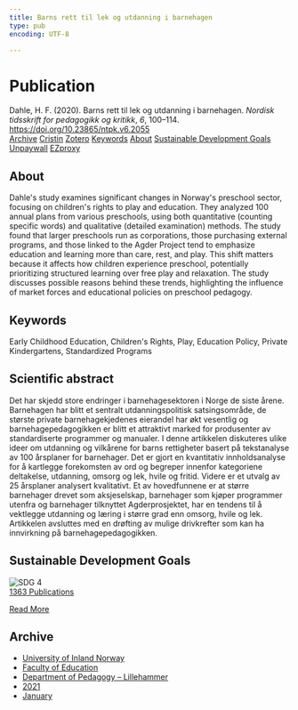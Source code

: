 ```yaml
---
title: Barns rett til lek og utdanning i barnehagen
type: pub
encoding: UTF-8

---
```

<h1>Publication</h1>
<article id="csl-bib-container-TNGV3Q5W" class="csl-bib-container">
  <div class="csl-bib-body"> <div class="csl-entry">Dahle, H. F. (2020). Barns rett til lek og utdanning i barnehagen. <i>Nordisk tidsskrift for pedagogikk og kritikk</i>, <i>6</i>, 100–114. <a href="https://doi.org/10.23865/ntpk.v6.2055">https://doi.org/10.23865/ntpk.v6.2055</a></div> </div>
  <div class="csl-bib-buttons">
    <a href="#taxonomy-article-TNGV3Q5W" alt="archive" class="csl-bib-button">Archive</a>
    <a href="https://app.cristin.no/results/show.jsf?id=1867922" alt="Cristin" class="csl-bib-button">Cristin</a>
    <a href="http://zotero.org/groups/5881554/items/TNGV3Q5W" alt="Zotero" class="csl-bib-button">Zotero</a>
    <a href="#keywords-article-TNGV3Q5W" alt="keywords" class="csl-bib-button">Keywords</a>
    <a href="#about-article-TNGV3Q5W" alt="about_pub" class="csl-bib-button">About</a>
    <a href="#sdg-article-TNGV3Q5W" alt="sdg" class="csl-bib-button">Sustainable Development Goals</a>
    <a href="https://pedagogikkogkritikk.no/index.php/ntpk/article/download/2055/4212" alt="Unpaywall" class="csl-bib-button">Unpaywall</a>
    <a href="https://pedagogikkogkritikk.no/index.php/ntpk/article/download/2055/4212" alt="EZproxy" class="csl-bib-button">EZproxy</a>
  </div>
  <div id="csl-bib-meta-container-TNGV3Q5W"></div>
</article>
<div id="csl-bib-meta-TNGV3Q5W" class="csl-bib-meta">
  <article id="about-article-TNGV3Q5W" class="about_pub-article">
    <h1>About</h1>
    Dahle's study examines significant changes in Norway's preschool sector, focusing on children's rights to play and education. They analyzed 100 annual plans from various preschools, using both quantitative (counting specific words) and qualitative (detailed examination) methods. The study found that larger preschools run as corporations, those purchasing external programs, and those linked to the Agder Project tend to emphasize education and learning more than care, rest, and play. This shift matters because it affects how children experience preschool, potentially prioritizing structured learning over free play and relaxation. The study discusses possible reasons behind these trends, highlighting the influence of market forces and educational policies on preschool pedagogy.
  </article>
  <article id="keywords-article-TNGV3Q5W" class="keywords-article">
    <h1>Keywords</h1>
    Early Childhood Education, Children's Rights, Play, Education Policy, Private Kindergartens, Standardized Programs
  </article>
  <article id="abstract-article-TNGV3Q5W" class="abstract-article">
    <h1>Scientific abstract</h1>
    Det har skjedd store endringer i barnehagesektoren i Norge de siste årene. Barnehagen har blitt et sentralt utdanningspolitisk satsingsområde, de største private barnehagekjedenes eierandel har økt vesentlig og barnehagepedagogikken er blitt et attraktivt marked for produsenter av standardiserte programmer og manualer. I denne artikkelen diskuteres ulike ideer om utdanning og vilkårene for barns rettigheter basert på tekstanalyse av 100 årsplaner for barnehager. Det er gjort en kvantitativ innholdsanalyse for å kartlegge forekomsten av ord og begreper innenfor kategoriene deltakelse, utdanning, omsorg og lek, hvile og fritid. Videre er et utvalg av 25 årsplaner analysert kvalitativt. Et av hovedfunnene er at større barnehager drevet som aksjeselskap, barnehager som kjøper programmer utenfra og barnehager tilknyttet Agderprosjektet, har en tendens til å vektlegge utdanning og læring i større grad enn omsorg, hvile og lek. Artikkelen avsluttes med en drøfting av mulige drivkrefter som kan ha innvirkning på barnehagepedagogikken.
  </article>
  <article id="sdg-article-TNGV3Q5W" class="sdg-article">
    <h1>Sustainable Development Goals</h1>
    <div class="sdg-container"><div id="sdg4" class="sdg">
        <img src="{{< params subfolder >}}images/sdg/sdg04_en.png" class="image" alt="SDG 4">
        <div class="sdg-overlay">
          <a href="{{< params subfolder >}}en/archive/?sdg=4#archive" class="sdg-publication-count"><span>1363</span> Publications</a>
          <p><a href="https://sdgs.un.org/goals/goal4" class="sdg-read-more">Read More</a></p>
        </div>
      </div></div>
  </article>
  <article id="taxonomy-article-TNGV3Q5W" class="taxonomy-article">
    <h1>Archive</h1>
    <ul>
      <li><a href="{{< params subfolder >}}en/archive/?key=3DCRN523">University of Inland Norway</a></li>
      <li><a href="{{< params subfolder >}}en/archive/?key=WYNZA47F">Faculty of Education</a></li>
      <li><a href="{{< params subfolder >}}en/archive/?key=L8MA547R">Department of Pedagogy – Lillehammer</a></li>
      <li><a href="{{< params subfolder >}}en/archive/?key=MD94ZHP9">2021</a></li>
      <li><a href="{{< params subfolder >}}en/archive/?key=TWFXHRMC">January</a></li>
    </ul>
  </article>
</div>
